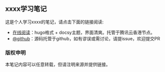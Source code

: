 ## xxxx学习笔记

这是个人学习xxxx的笔记，请点击下面的链接阅读:

- [在线阅读](https://skyao.io/learning-xxxx/)：hugo格式 + docsy主题，界面清爽。托管于腾讯云香港节点。
- [@github](https://github.com/skyao/learning-xxxx/)：源码托管于github，如有谬误或需讨论，请提issue，欢迎提交PR

### 版权申明

本笔记内容可以任意转载，但请注明来源并提供链接。

